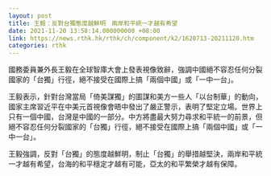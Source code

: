 ```yaml
---
layout: post
title: 王毅：反對台獨態度越鮮明　兩岸和平統一才越有希望
date: 2021-11-20 13:58:14.000000000 +08:00
link: https://news.rthk.hk/rthk/ch/component/k2/1620713-20211120.htm
categories: rthk
---
```


國務委員兼外長王毅在全球智庫大會上發表視像致辭，強調中國絕不容忍任何分裂國家的「台獨」行徑，絕不接受在國際上搞「兩個中國」或「一中一台」。

王毅表示，針對台灣當局「倚美謀獨」的圖謀和美方一些人「以台制華」的動向，國家主席習近平在中美元首視像會晤中發出了嚴正警示，表明了堅定立場。世界上只有一個中國，台灣是中國的一部分。中方將盡最大努力尋求和平統一的前景，但絕不容忍任何分裂國家的「台獨」行徑，絕不接受在國際上搞「兩個中國」或「一中一台」。

王毅強調，反對「台獨」的態度越鮮明，制止「台獨」的舉措越堅決，兩岸和平統一才越有希望，台海的和平穩定才越有可能，亞太的和平繁榮才越有保障。
